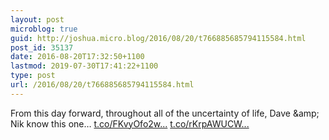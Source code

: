 ```yaml
---
layout: post
microblog: true
guid: http://joshua.micro.blog/2016/08/20/t766885685794115584.html
post_id: 35137
date: 2016-08-20T17:32:50+1100
lastmod: 2019-07-30T17:41:22+1100
type: post
url: /2016/08/20/t766885685794115584.html
---
```

From this day forward, throughout all of the uncertainty of life, Dave &amp;amp; Nik know this one… [t.co/FKvyOfo2w...](https://t.co/FKvyOfo2w9) [t.co/rKrpAWUCW...](https://t.co/rKrpAWUCWK)

